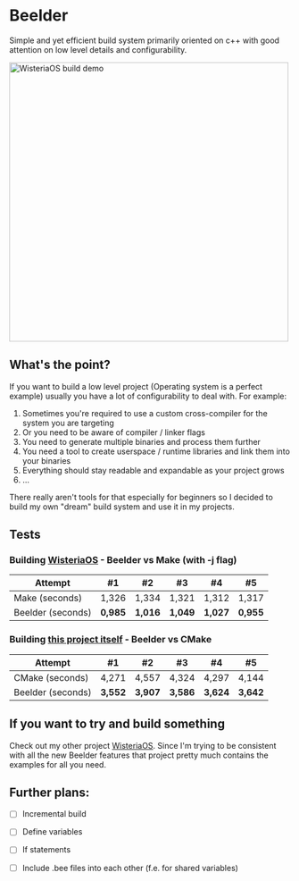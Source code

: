 # Beelder
Simple and yet efficient build system primarily oriented on c++ with good attention on low level details and configurability.

<img src="https://github.com/Plunkerusr/Beelder/blob/main/assets/wisteria-build-test.gif" width="500" alt="WisteriaOS build demo">

## What's the point?
If you want to build a low level project (Operating system is a perfect example)
usually you have a lot of configurability to deal with. For example:

1. Sometimes you're required to use a custom cross-compiler for the system you are targeting
2. Or you need to be aware of compiler / linker flags
3. You need to generate multiple binaries and process them further
4. You need a tool to create userspace / runtime libraries and link them into your binaries
5. Everything should stay readable and expandable as your project grows
6. ...

There really aren't tools for that especially for beginners so I decided to build my own "dream" build system 
and use it in my projects.

## Tests
### Building [WisteriaOS](https://github.com/Plunkerusr/WisteriaOS) - Beelder vs Make (with -j flag)

Attempt | #1 | #2 | #3 | #4 | #5
--- | --- | --- | --- |--- |--- |
Make (seconds) | 1,326 | 1,334 | 1,321 | 1,312 | 1,317
Beelder (seconds) | **0,985** | **1,016** | **1,049** | **1,027** | **0,955**

### Building [this project itself](https://github.com/Plunkerusr/Beelder) - Beelder vs CMake

Attempt | #1 | #2 | #3 | #4 | #5
--- | --- | --- | --- |--- |--- |
CMake (seconds) | 4,271 | 4,557 | 4,324 | 4,297 | 4,144
Beelder (seconds) | **3,552** | **3,907** | **3,586** | **3,624** | **3,642**

## If you want to try and build something
Check out my other project [WisteriaOS](https://github.com/Plunkerusr/WisteriaOS).
Since I'm trying to be consistent with all the new Beelder features
that project pretty much contains the examples for all you need.

## Further plans:
- [ ] Incremental build
- [ ] Define variables
- [ ] If statements
- [ ] Include .bee files into each other (f.e. for shared variables)
    
